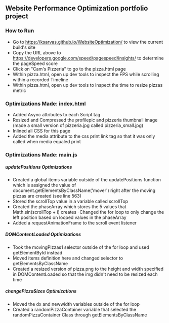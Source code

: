 ## Website Performance Optimization portfolio project

### How to Run

- Go to https://ksarvas.github.io/WebsiteOptimization/ to view the current build's site
- Copy the URL above to https://developers.google.com/speed/pagespeed/insights/ to determine the pageSpeed score
- Click on "Cam's Pizzeria" to go to the pizza.html page
- Within pizza.html, open up dev tools to inspect the FPS while scrolling within a recorded Timeline
- Within pizza.html, open up dev tools to inspect the time to resize pizzas metric

### Optimizations Made: index.html

- Added Async attributes to each Script tag
- Resized and Compressed the profilepic and pizzeria thumbnail image (made a small version of pizzeria.jpg called pizzeria_small.jpg)
- Inlined all CSS for this page
- Added the media attribute to the css print link tag so that it was only called when media equaled print

### Optimizations Made: main.js

##### updatePositions Optimizations

- Created a global items variable outside of the updatePositions function which is assigned the value of document.getElementsByClassName('mover') right after the moving pizzas are created (see line 563)
- Stored the scrollTop value in a variable called scrollTop
- Created the phaseArray which stores the 5 values that Math.sin(scrollTop + i) creates
-Changed the for loop to only change the left position based on looped values in the phaseArray
- Added a requestAnimationFrame to the scroll event listener

##### DOMContentLoaded Optimizations

- Took the movingPizzas1 selector outside of the for loop and used getElementById instead
- Moved items definition here and changed selector to getElementsByClassName
- Created a resized version of pizza.png to the height and width specified in DOMContentLoaded so that the img didn't need to be resized each time

##### changePizzaSizes Optimizations

- Moved the dx and newwidth variables outside of the for loop
- Created a randomPizzaContainer variable that selected the randomPizzaContainer Class through getElementsByClassName
